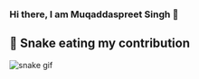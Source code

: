 ### Hi there, I am Muqaddaspreet Singh 👋

<!--
**Muqaddaspreet/Muqaddaspreet** is a ✨ _special_ ✨ repository because its `README.md` (this file) appears on your GitHub profile.

Here are some ideas to get you started:

- 🔭 I’m currently working on ...
- 🌱 I’m currently learning ...
- 👯 I’m looking to collaborate on ...
- 🤔 I’m looking for help with ...
- 💬 Ask me about ...
- 📫 How to reach me: ...
- 😄 Pronouns: ...
- ⚡ Fun fact: ...
-->

## 🐍 Snake eating my contribution
![snake gif](https://github.com/Muqaddaspreet/Muqaddaspreet/blob/output/github-contribution-grid-snake.gif)
